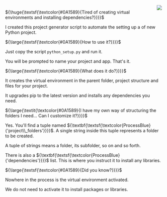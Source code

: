 
<img align="right" src="python_logo/python-logo@2x.png">


${\huge{\textsf{\textcolor{#0A1589}{Tired of creating virtual environments and installing dependencies?}}}}$

I created this project generator script to automate the setting up a of new Python project.



${\large{\textsf{\textcolor{#0A1589}{How to use it?}}}}$

Just copy the script `python_setup.py` and run it. 

You will be prompted to name your project and app. That's it.


${\large{\textsf{\textcolor{#0A1589}{What does it do?}}}}$

It creates the virtual environment in the parent folder, project structure and files for your project.

It upgrades pip to the latest version and installs any dependencies you need.


${\large{\textit{\textcolor{#0A1589}{I have my own way of structuring the folders I need... Can I customize it?}}}}$

Yes. You'll find a tuple named ${\textbf{\textsf{\textcolor{ProcessBlue}{'project\\_folders'}}}}$. A single string inside this tuple represents a folder to be created.

A tuple of strings means a folder, its subfolder, so on and so forth.

There is also a ${\textbf{\textsf{\textcolor{ProcessBlue}{'dependencies'}}}}$ list. This is where you instruct it to install any libraries.


${\large{\textsf{\textcolor{#0A1589}{Did you know?}}}}$

Nowhere in the process is the virtual environment activated.

We do not need to activate it to install packages or libraries.
